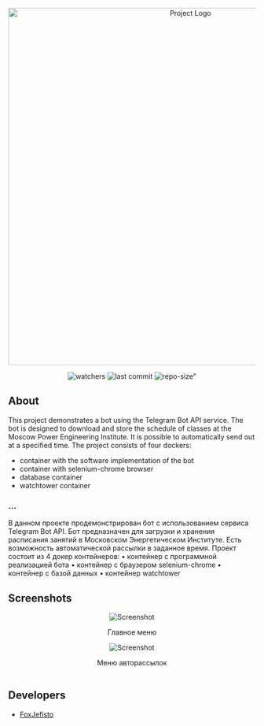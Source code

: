 <p align="center">
      <img src="https://i.imgur.com/p6N24nY.jpg" alt="Project Logo" width="726">
</p>

<p align="center">
    <img src="https://img.shields.io/github/watchers/FoxJefisto/UniSchedule?style=social" alt="watchers">
    <img src="https://img.shields.io/github/last-commit/FoxJefisto/UniSchedule" alt="last commit">
    <img src="https://img.shields.io/github/repo-size/FoxJefisto/UniSchedule" alt=repo-size">
</p>

## About
This project demonstrates a bot using the Telegram Bot API service. The bot is designed to download and store the schedule of classes at the Moscow Power Engineering Institute. It is possible to automatically send out at a specified time.
The project consists of four dockers:
- container with the software implementation of the bot
- container with selenium-chrome browser
- database container
- watchtower container
### ...
В данном проекте продемонстрирован бот с использованием сервиса Telegram Bot API. Бот предназначен для загрузки и хранения расписания занятий в Московском Энергетическом Институте. Есть возможность автоматической рассылки в заданное время.
Проект состоит из 4 докер контейнеров:
•	контейнер с программной реализацией бота
•	контейнер с браузером selenium-chrome
•	контейнер с базой данных
•	контейнер watchtower


## Screenshots

<table>
    <tr>
    <div align="center">
            <img src="https://i.imgur.com/bczuK17.png" alt="Screenshot">
            <p align="center">Главное меню</p>
    </div>
    </tr>
    <tr>
    <div align="center">
            <img src="https://i.imgur.com/ujk2aBQ.png" alt="Screenshot">
            <p align="center">Меню авторассылок</p>
    </div>
    </tr>
</table>

## Developers

- [FoxJefisto](https://github.com/FoxJefisto)
